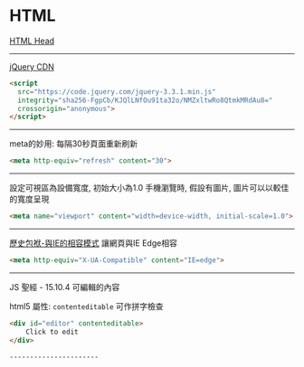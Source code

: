 # HTML
[HTML Head](https://www.w3schools.com/html/html_head.asp)


-------------------------------

[jQuery CDN](https://www.w3schools.com/JQuery/jquery_get_started.asp)

```html
<script
  src="https://code.jquery.com/jquery-3.3.1.min.js"
  integrity="sha256-FgpCb/KJQlLNfOu91ta32o/NMZxltwRo8QtmkMRdAu8="
  crossorigin="anonymous">
</script>
```

----------------------------

meta的妙用: 每隔30秒頁面重新刷新
```html
<meta http-equiv="refresh" content="30">
```

---------------------------

設定可視區為設備寬度, 初始大小為1.0
手機瀏覽時, 假設有圖片, 圖片可以以較佳的寬度呈現
```html
<meta name="viewport" content="width=device-width, initial-scale=1.0">
```

-----------------------

[歷史包袱-與IE的相容模式](http://blog.darkthread.net/post-2016-05-26-x-ua-compatible-setting.aspx)
讓網頁與IE Edge相容
```html
<meta http-equiv="X-UA-Compatible" content="IE=edge">
```

----------------

JS 聖經 - 15.10.4 可編輯的內容

html5 屬性: `contenteditable` 可作拼字檢查
```html
<div id="editor" contenteditable>
    Click to edit
</div>

----------------------